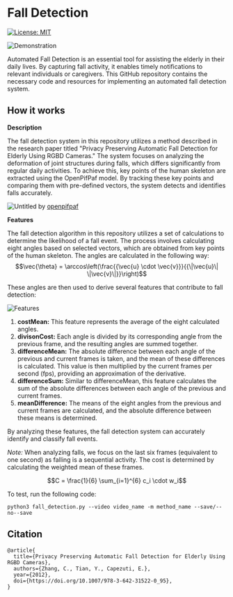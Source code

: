 # Fall Detection
[![License: MIT](https://img.shields.io/badge/License-MIT-green.svg)](https://opensource.org/licenses/MIT)

![Demonstration](https://user-images.githubusercontent.com/65034169/190631807-5f454de9-8e22-4ba1-9b74-f96fcb44ed78.gif)

Automated Fall Detection is an essential tool for assisting the elderly in their daily lives. By capturing fall activity, it enables timely notifications to relevant individuals or caregivers. This GitHub repository contains the necessary code and resources for implementing an automated fall detection system.

## How it works
**Description**

The fall detection system in this repository utilizes a method described in the research paper titled "Privacy Preserving Automatic Fall Detection for Elderly Using RGBD Cameras." The system focuses on analyzing the deformation of joint structures during falls, which differs significantly from regular daily activities. To achieve this, key points of the human skeleton are extracted using the OpenPifPaf model. By tracking these key points and comparing them with pre-defined vectors, the system detects and identifies falls accurately.

![Untitled](https://github.com/openpifpaf/openpifpaf/raw/main/docs/coco/000000081988.jpg.predictions.jpeg) by [openpifpaf](https://github.com/openpifpaf/openpifpaf)

**Features**

The fall detection algorithm in this repository utilizes a set of calculations to determine the likelihood of a fall event. The process involves calculating eight angles based on selected vectors, which are obtained from key points of the human skeleton. The angles are calculated in the following way:
$$\vec{\theta} = \arccos\left(\frac{{\vec{u} \cdot \vec{v}}}{{\|\vec{u}\| \|\vec{v}\|}}\right)$$

These angles are then used to derive several features that contribute to fall detection:

![Features](/assets/images/features.png)
1. **costMean:** This feature represents the average of the eight calculated angles.
2. **divisonCost:** Each angle is divided by its corresponding angle from the previous frame, and the resulting angles are summed together.
3. **differenceMean:** The absolute difference between each angle of the previous and current frames is taken, and the mean of these differences is calculated. This value is then multiplied by the current frames per second (fps), providing an approximation of the derivative.
4. **differenceSum:** Similar to differenceMean, this feature calculates the sum of the absolute differences between each angle of the previous and current frames.
5. **meanDifference:** The means of the eight angles from the previous and current frames are calculated, and the absolute difference between these means is determined.

By analyzing these features, the fall detection system can accurately identify and classify fall events.

*Note:* When analyzing falls, we focus on the last six frames (equivalent to one second) as falling is a sequential activity. The cost is determined by calculating the weighted mean of these frames.

$$C = \frac{1}{6} \sum_{i=1}^{6} c_i \cdot w_i$$

To test, run the following code:

```
python3 fall_detection.py --video video_name -m method_name --save/--no--save
```

## Citation
```
@article{
  title={Privacy Preserving Automatic Fall Detection for Elderly Using RGBD Cameras},
  authors={Zhang, C., Tian, Y., Capezuti, E.},
  year={2012},
  doi={https://doi.org/10.1007/978-3-642-31522-0_95},
}
```
